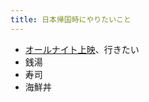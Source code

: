 ```yaml
---
title: 日本帰国時にやりたいこと
---
```


* [オールナイト上映](%E3%82%AA%E3%83%BC%E3%83%AB%E3%83%8A%E3%82%A4%E3%83%88%E4%B8%8A%E6%98%A0.md)、行きたい
* 銭湯
* 寿司
* 海鮮丼
